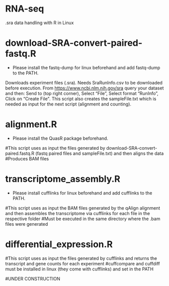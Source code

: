 # RNA-seq
.sra data handling with R in Linux

# download-SRA-convert-paired-fastq.R

* Please install the fastq-dump for linux beforehand and add fastq-dump to the PATH.

Downloads experiment files (.sra).
Needs SraRunInfo.csv to be downloaded before execution.
From https://www.ncbi.nlm.nih.gov/sra query your dataset and then: Send to (top right corner), Select “File”,  Select format “RunInfo”,  Click on “Create File".
This script also creates the sampleFile.txt which is needed as input for the next script (alignment and counting).

# alignment.R
* Please install the QuasR package beforehand.

#This script uses as input the files generated by download-SRA-convert-paired.fastq.R (fastq paired files and sampleFile.txt) and then aligns the data
#Produces BAM files

# transcriptome_assembly.R
* Please install cufflinks for linux beforehand and add cufflinks to the PATH.

#This script uses as input the BAM files generated by the qAlign alignment and then assembles the transcriptome via cufflinks for each file in the respective folder
#Must be executed in the same directory where the .bam files were generated

# differential_expression.R
#This script uses as input the files generated by cufflinks and returns the transcript and gene counts for each experiment
#cuffcompare and cuffdiff must be installed in linux (they come with cufflinks) and set in the PATH

#UNDER CONSTRUCTION

